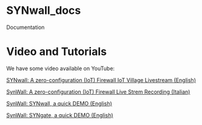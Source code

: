 # SYNwall_docs
Documentation

# Video and Tutorials
We have some video available on YouTube:

[SYNwall: A zero-configuration (IoT) Firewall  IoT Village Livestream (English)](https://www.youtube.com/watch?v=5PjtkPP1faw&list=PLAqVdpZRarAyl7byzx9CH-_asuAb_kl1I&index=13&t=0s)

[SynWall: A zero-configuration (IoT) Firewall  Live Strem Recording (Italian)](https://youtu.be/LUFEhWxBj3I)

[SynWall: SYNwall, a quick DEMO (English)](https://youtu.be/Z0TadgtWOKY)

[SynWall: SYNgate, a quick DEMO (English)](https://youtu.be/tC6Q1N4If4M)
